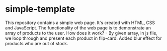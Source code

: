 # simple-template
This repository contains a simple web page. It's created with HTML, CSS and JavaScript. The functionality of the web page is to demonstrate an array of products to the user.
How does it work? - By given array, in js file, we loop through and present each product in flip-card. Added blur effect for products who are out of stock.
